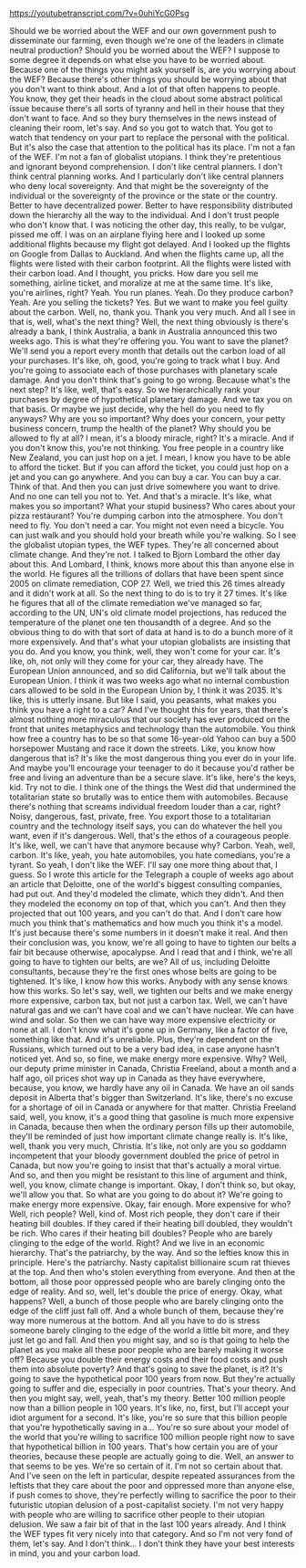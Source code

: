https://youtubetranscript.com/?v=0uhiYcG0Psg

 Should we be worried about the WEF and our own government push to disseminate our farming, even though we're one of the leaders in climate neutral production? Should you be worried about the WEF? I suppose to some degree it depends on what else you have to be worried about. Because one of the things you might ask yourself is, are you worrying about the WEF? Because there's other things you should be worrying about that you don't want to think about. And a lot of that often happens to people. You know, they get their heads in the cloud about some abstract political issue because there's all sorts of tyranny and hell in their house that they don't want to face. And so they bury themselves in the news instead of cleaning their room, let's say. And so you got to watch that. You got to watch that tendency on your part to replace the personal with the political. But it's also the case that attention to the political has its place. I'm not a fan of the WEF. I'm not a fan of globalist utopians. I think they're pretentious and ignorant beyond comprehension. I don't like central planners. I don't think central planning works. And I particularly don't like central planners who deny local sovereignty. And that might be the sovereignty of the individual or the sovereignty of the province or the state or the country. Better to have decentralized power. Better to have responsibility distributed down the hierarchy all the way to the individual. And I don't trust people who don't know that. I was noticing the other day, this really, to be vulgar, pissed me off. I was on an airplane flying here and I looked up some additional flights because my flight got delayed. And I looked up the flights on Google from Dallas to Auckland. And when the flights came up, all the flights were listed with their carbon footprint. All the flights were listed with their carbon load. And I thought, you pricks. How dare you sell me something, airline ticket, and moralize at me at the same time. It's like, you're airlines, right? Yeah. You run planes. Yeah. Do they produce carbon? Yeah. Are you selling the tickets? Yes. But we want to make you feel guilty about the carbon. Well, no, thank you. Thank you very much. And all I see in that is, well, what's the next thing? Well, the next thing obviously is there's already a bank, I think Australia, a bank in Australia announced this two weeks ago. This is what they're offering you. You want to save the planet? We'll send you a report every month that details out the carbon load of all your purchases. It's like, oh, good, you're going to track what I buy. And you're going to associate each of those purchases with planetary scale damage. And you don't think that's going to go wrong. Because what's the next step? It's like, well, that's easy. So we hierarchically rank your purchases by degree of hypothetical planetary damage. And we tax you on that basis. Or maybe we just decide, why the hell do you need to fly anyways? Why are you so important? Why does your concern, your petty business concern, trump the health of the planet? Why should you be allowed to fly at all? I mean, it's a bloody miracle, right? It's a miracle. And if you don't know this, you're not thinking. You free people in a country like New Zealand, you can just hop on a jet. I mean, I know you have to be able to afford the ticket. But if you can afford the ticket, you could just hop on a jet and you can go anywhere. And you can buy a car. You can buy a car. Think of that. And then you can just drive somewhere you want to drive. And no one can tell you not to. Yet. And that's a miracle. It's like, what makes you so important? What your stupid business? Who cares about your pizza restaurant? You're dumping carbon into the atmosphere. You don't need to fly. You don't need a car. You might not even need a bicycle. You can just walk and you should hold your breath while you're walking. So I see the globalist utopian types, the WEF types. They're all concerned about climate change. And they're not. I talked to Bjorn Lombard the other day about this. And Lombard, I think, knows more about this than anyone else in the world. He figures all the trillions of dollars that have been spent since 2005 on climate remediation, COP 27. Well, we tried this 26 times already and it didn't work at all. So the next thing to do is to try it 27 times. It's like he figures that all of the climate remediation we've managed so far, according to the UN, UN's old climate model projections, has reduced the temperature of the planet one ten thousandth of a degree. And so the obvious thing to do with that sort of data at hand is to do a bunch more of it more expensively. And that's what your utopian globalists are insisting that you do. And you know, you think, well, they won't come for your car. It's like, oh, not only will they come for your car, they already have. The European Union announced, and so did California, but we'll talk about the European Union. I think it was two weeks ago what no internal combustion cars allowed to be sold in the European Union by, I think it was 2035. It's like, this is utterly insane. But like I said, you peasants, what makes you think you have a right to a car? And I've thought this for years, that there's almost nothing more miraculous that our society has ever produced on the front that unites metaphysics and technology than the automobile. You think how free a country has to be so that some 16-year-old Yahoo can buy a 500 horsepower Mustang and race it down the streets. Like, you know how dangerous that is? It's like the most dangerous thing you ever do in your life. And maybe you'll encourage your teenager to do it because you'd rather be free and living an adventure than be a secure slave. It's like, here's the keys, kid. Try not to die. I think one of the things the West did that undermined the totalitarian state so brutally was to entice them with automobiles. Because there's nothing that screams individual freedom louder than a car, right? Noisy, dangerous, fast, private, free. You export those to a totalitarian country and the technology itself says, you can do whatever the hell you want, even if it's dangerous. Well, that's the ethos of a courageous people. It's like, well, we can't have that anymore because why? Carbon. Yeah, well, carbon. It's like, yeah, you hate automobiles, you hate comedians, you're a tyrant. So yeah, I don't like the WEF. I'll say one more thing about that, I guess. So I wrote this article for the Telegraph a couple of weeks ago about an article that Deloitte, one of the world's biggest consulting companies, had put out. And they'd modeled the climate, which they didn't. And then they modeled the economy on top of that, which you can't. And then they projected that out 100 years, and you can't do that. And I don't care how much you think that's mathematics and how much you think it's a model. It's just because there's some numbers in it doesn't make it real. And then their conclusion was, you know, we're all going to have to tighten our belts a fair bit because otherwise, apocalypse. And I read that and I think, we're all going to have to tighten our belts, are we? All of us, including Deloitte consultants, because they're the first ones whose belts are going to be tightened. It's like, I know how this works. Anybody with any sense knows how this works. So let's say, well, we tighten our belts and we make energy more expensive, carbon tax, but not just a carbon tax. Well, we can't have natural gas and we can't have coal and we can't have nuclear. We can have wind and solar. So then we can have way more expensive electricity or none at all. I don't know what it's gone up in Germany, like a factor of five, something like that. And it's unreliable. Plus, they're dependent on the Russians, which turned out to be a very bad idea, in case anyone hasn't noticed yet. And so, so fine, we make energy more expensive. Why? Well, our deputy prime minister in Canada, Christia Freeland, about a month and a half ago, oil prices shot way up in Canada as they have everywhere, because, you know, we hardly have any oil in Canada. We have an oil sands deposit in Alberta that's bigger than Switzerland. It's like, there's no excuse for a shortage of oil in Canada or anywhere for that matter. Christia Freeland said, well, you know, it's a good thing that gasoline is much more expensive in Canada, because then when the ordinary person fills up their automobile, they'll be reminded of just how important climate change really is. It's like, well, thank you very much, Christia. It's like, not only are you so goddamn incompetent that your bloody government doubled the price of petrol in Canada, but now you're going to insist that that's actually a moral virtue. And so, and then you might be resistant to this line of argument and think, well, you know, climate change is important. Okay, I don't think so, but okay, we'll allow you that. So what are you going to do about it? We're going to make energy more expensive. Okay, fair enough. More expensive for who? Well, rich people? Well, kind of. Most rich people, they don't care if their heating bill doubles. If they cared if their heating bill doubled, they wouldn't be rich. Who cares if their heating bill doubles? People who are barely clinging to the edge of the world. Right? And we live in an economic hierarchy. That's the patriarchy, by the way. And so the lefties know this in principle. Here's the patriarchy. Nasty capitalist billionaire scum rat thieves at the top. And then who's stolen everything from everyone. And then at the bottom, all those poor oppressed people who are barely clinging onto the edge of reality. And so, well, let's double the price of energy. Okay, what happens? Well, a bunch of those people who are barely clinging onto the edge of the cliff just fall off. And a whole bunch of them, because they're way more numerous at the bottom. And all you have to do is stress someone barely clinging to the edge of the world a little bit more, and they just let go and fall. And then you might say, and so is that going to help the planet as you make all these poor people who are barely making it worse off? Because you double their energy costs and their food costs and push them into absolute poverty? And that's going to save the planet, is it? It's going to save the hypothetical poor 100 years from now. But they're actually going to suffer and die, especially in poor countries. That's your theory. And then you might say, well, yeah, that's my theory. Better 100 million people now than a billion people in 100 years. It's like, no, first, but I'll accept your idiot argument for a second. It's like, you're so sure that this billion people that you're hypothetically saving in a... You're so sure about your model of the world that you're willing to sacrifice 100 million people right now to save that hypothetical billion in 100 years. That's how certain you are of your theories, because these people are actually going to die. Well, an answer to that seems to be yes. We're so certain of it. I'm not so certain about that. And I've seen on the left in particular, despite repeated assurances from the leftists that they care about the poor and oppressed more than anyone else, if push comes to shove, they're perfectly willing to sacrifice the poor to their futuristic utopian delusion of a post-capitalist society. I'm not very happy with people who are willing to sacrifice other people to their utopian delusion. We saw a fair bit of that in the last 100 years already. And I think the WEF types fit very nicely into that category. And so I'm not very fond of them, let's say. And I don't think... I don't think they have your best interests in mind, you and your carbon load.